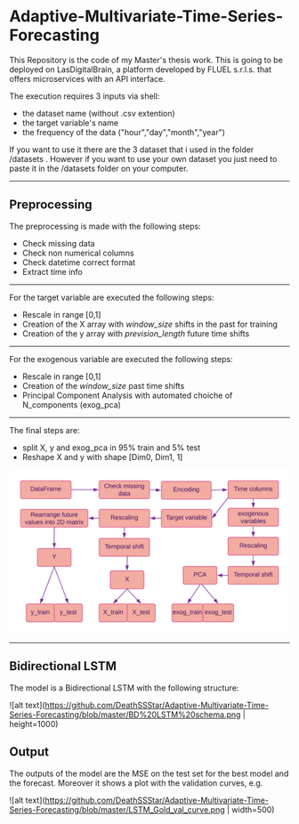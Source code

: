 # Adaptive-Multivariate-Time-Series-Forecasting

This Repository is the code of my Master's thesis work.
This is going to be deployed on LasDigitalBrain, a platform developed by FLUEL s.r.l.s. that offers microservices with an API interface.

The execution requires 3 inputs via shell: 
- the dataset name (without .csv extention)
- the target variable's name
- the frequency of the data ("hour","day","month","year")

If you want to use it there are the 3 dataset that i used in the folder /datasets .
However if you want to use your own dataset you just need to paste it in the /datasets folder on your computer.

---
## Preprocessing
The preprocessing is made with the following steps:
- Check missing data
- Check non numerical columns
- Check datetime correct format
- Extract time info

---
For the target variable are executed the following steps:
- Rescale in range [0,1]
- Creation of the X array with *window_size* shifts in the past for training
- Creation of the y array with *prevision_length* future time shifts

---
For the exogenous variable are executed the following steps:
- Rescale in range [0,1]
- Creation of the *window_size* past time shifts
- Principal Component Analysis with automated choiche of N_components (exog_pca)

---
The final steps are:
- split X, y and exog_pca in 95% train and 5% test
- Reshape X and y with shape [Dim0, Dim1, 1]

<img src="https://github.com/DeathSSStar/Adaptive-Multivariate-Time-Series-Forecasting/blob/master/Preprocessing%20tesi3.png" width="600">

---
## Bidirectional LSTM
The model is a Bidirectional LSTM with the following structure:

![alt text](https://github.com/DeathSSStar/Adaptive-Multivariate-Time-Series-Forecasting/blob/master/BD%20LSTM%20schema.png | height=1000)

## Output

The outputs of the model are the MSE on the test set for the best model and the forecast.
Moreover it shows a plot with the validation curves, e.g.

![alt text](https://github.com/DeathSSStar/Adaptive-Multivariate-Time-Series-Forecasting/blob/master/LSTM_Gold_val_curve.png | width=500)
